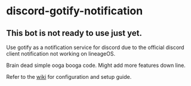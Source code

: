 # discord-gotify-notification

## This bot is not ready to use just yet.

Use gotify as a notification service for discord due to the official discord client notification not working on lineageOS.

Brain dead simple ooga booga code. Might add more features down line.

Refer to the [wiki](https://github.com/sand1234560/discord-gotify-notification/wiki) for configuration and setup guide.
